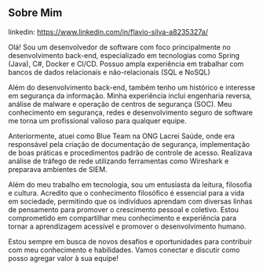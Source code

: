 ## Sobre Mim

linkedin: https://www.linkedin.com/in/flavio-silva-a8235327a/

Olá! Sou um desenvolvedor de software com foco principalmente no desenvolvimento back-end, especializado em tecnologias como Spring (Java), C#, Docker e CI/CD. Possuo ampla experiência em trabalhar com bancos de dados relacionais e não-relacionais (SQL e NoSQL)

Além do desenvolvimento back-end, também tenho um histórico e interesse em segurança da informação. Minha experiência inclui engenharia reversa, análise de malware e operação de centros de segurança (SOC). Meu conhecimento em segurança, redes e desenvolvimento seguro de software me torna um profissional valioso para qualquer equipe.

Anteriormente, atuei como Blue Team na ONG Lacrei Saúde, onde era responsável pela criação de documentação de segurança, implementação de boas práticas e procedimentos padrão de controle de acesso. Realizava análise de tráfego de rede utilizando ferramentas como Wireshark e preparava ambientes de SIEM.

Além do meu trabalho em tecnologia, sou um entusiasta da leitura, filosofia e cultura. Acredito que o conhecimento filosófico é essencial para a vida em sociedade, permitindo que os indivíduos aprendam com diversas linhas de pensamento para promover o crescimento pessoal e coletivo. Estou comprometido em compartilhar meu conhecimento e experiência para tornar a aprendizagem acessível e promover o desenvolvimento humano.

Estou sempre em busca de novos desafios e oportunidades para contribuir com meu conhecimento e habilidades. Vamos conectar e discutir como posso agregar valor à sua equipe!

